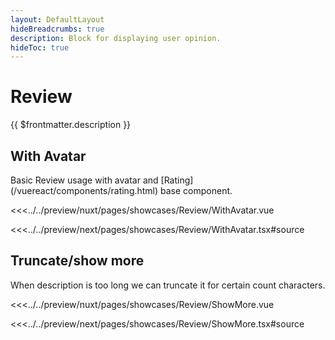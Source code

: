 ```yaml
---
layout: DefaultLayout
hideBreadcrumbs: true
description: Block for displaying user opinion.
hideToc: true
---
```

# Review

{{ $frontmatter.description }}

## With Avatar

Basic Review usage with avatar and [Rating](/<!-- vue -->vue<!-- end vue --><!-- react -->react<!-- end react -->/components/rating.html) base component.

<Showcase showcase-name="Review/WithAvatar" style="min-height:220px">

<!-- vue -->
<<<../../preview/nuxt/pages/showcases/Review/WithAvatar.vue
<!-- end vue -->
<!-- react -->
<<<../../preview/next/pages/showcases/Review/WithAvatar.tsx#source
<!-- end react -->

</Showcase>

## Truncate/show more

When description is too long we can truncate it for certain count characters.

<Showcase showcase-name="Review/ShowMore" style="min-height:360px">

<!-- vue -->
<<<../../preview/nuxt/pages/showcases/Review/ShowMore.vue
<!-- end vue -->
<!-- react -->
<<<../../preview/next/pages/showcases/Review/ShowMore.tsx#source
<!-- end react -->

</Showcase>
